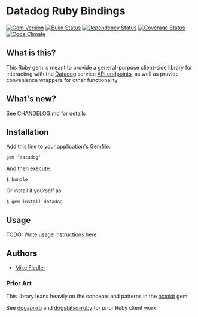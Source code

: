# Datadog Ruby Bindings

[![Gem Version](https://badge.fury.io/rb/datadog.svg)](http://badge.fury.io/rb/datadog)
[![Build Status](https://travis-ci.org/DataDog/datadog.rb.svg?branch=master)](https://travis-ci.org/DataDog/datadog.rb)
[![Dependency Status](https://gemnasium.com/DataDog/datadog.rb.svg)](https://gemnasium.com/DataDog/datadog.rb)
[![Coverage Status](https://coveralls.io/repos/DataDog/datadog.rb/badge.png)](https://coveralls.io/r/DataDog/datadog.rb)
[![Code Climate](https://codeclimate.com/github/DataDog/datadog.rb.png)](https://codeclimate.com/github/DataDog/datadog.rb)

## What is this?

This Ruby gem is meant to provide a general-purpose client-side library for
interacting with the [Datadog] service [API endpoints], as well as provide
convenience wrappers for other functionality.

[Datadog]: http://www.datadog.com/
[API endpoints]: http://docs.datadoghq.com/api/

## What's new?

See CHANGELOG.md for details

## Installation

Add this line to your application's Gemfile:

    gem 'datadog'

And then execute:

    $ bundle

Or install it yourself as:

    $ gem install datadog

## Usage

TODO: Write usage instructions here

## Authors

- [Mike Fiedler](https://github.com/miketheman)

### Prior Art

This library leans heavily on the concepts and patterns in the [octokit] gem.

See [dogapi-rb] and [dogstatsd-ruby] for prior Ruby client work.

[dogapi-rb]: https://rubygems.org/gems/dogapi
[dogstatsd-ruby]: https://rubygems.org/gems/dogstatsd-ruby
[octokit]: http://octokit.github.io/octokit.rb/
